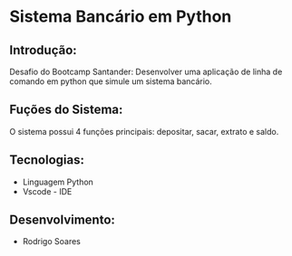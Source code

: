 # Sistema Bancário em Python

## Introdução:
Desafio do Bootcamp Santander: Desenvolver uma aplicação de linha de comando em python que simule um sistema bancário.
## Fuções do Sistema:
O sistema possui 4 funções principais: depositar, sacar, extrato e saldo.
## Tecnologias:
- Linguagem Python
- Vscode - IDE
## Desenvolvimento: 
- Rodrigo Soares
